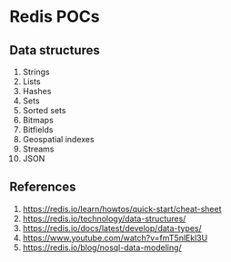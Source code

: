 # Redis POCs

## Data structures

1. Strings
1. Lists
1. Hashes
1. Sets
1. Sorted sets
1. Bitmaps
1. Bitfields
1. Geospatial indexes
1. Streams
1. JSON

## References

1. https://redis.io/learn/howtos/quick-start/cheat-sheet
1. https://redis.io/technology/data-structures/
1. https://redis.io/docs/latest/develop/data-types/
1. https://www.youtube.com/watch?v=fmT5nlEkl3U
1. https://redis.io/blog/nosql-data-modeling/